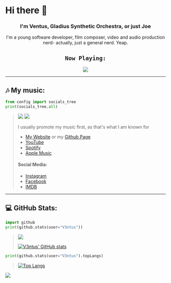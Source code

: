 # Hi there 👋
<h3 align="center">I'm Ventus, Gladius Synthetic Orchestra, or just Joe</h3>
<p style="text-align: center;" align="center">I'm a young software developer, film composer, video and audio production nerd- actually, just a general nerd. Yeap.</p>

<!-- [![Spotify](https://novatorem-v3ntus.vercel.app/api/spotify)](https://open.spotify.com/user/3xcalibur) -->
<code><h2 align="center">Now Playing:</h2></code>
<p align="center">
  <a href="https://open.spotify.com/user/gyz3ziwahk4tx7nneinkwa1u4">
    <img src="https://novatorem-v3ntus.vercel.app/api/spotify">
  </a>
</p>

---
## 🎶 My music:
```py
from config import socials_tree
print(socials_tree.all)
```
><div align="left"><img src="https://img.shields.io/youtube/channel/views/UCd1b9ppiouhWje92RNfM0fA?style=flat-square">  <img src="https://img.shields.io/youtube/channel/subscribers/UCd1b9ppiouhWje92RNfM0fA?style=flat-square"></div>
>
> I usually promote my music first, as that's what I am known for  
> - [My Website](https://gladiusmusic.rf.gd) or my [Github Page](https://v3ntus.github.io)
> - [YouTube](https://www.youtube.com/c/GladiusSyntheticOrchestra)
> - [Spotify](https://open.spotify.com/artist/4NXjwAooTVsCxIoSsmD2ns?si=a9ae6f7b2425402c)
> - [Apple Music](https://music.apple.com/us/artist/gladius-synthetic-orchestra/1493153485)  
> #### Social Media:
> - [Instagram](https://instagram.com/GladiusSyntheticOrchestra)
> - [Facebook](https://facebook.com/GladiusSyntheticOrchestra)
> - [IMDB](https://www.imdb.com/name/nm12169761/)

---
## 💻 GitHub Stats:
```py
import github
print(github.stats(user="V3ntus"))
```
> ![](https://komarev.com/ghpvc/?username=V3ntus&style=flat-square)
>
> [![V3ntus' GitHub stats](https://github-readme-stats.vercel.app/api?username=V3ntus&show_icons=true&theme=dracula)](https://github.com/anuraghazra/github-readme-stats)
```py
print(github.stats(user="V3ntus").topLangs)
```
> [![Top Langs](https://github-readme-stats.vercel.app/api/top-langs/?username=V3ntus&theme=dracula&layout=compact)](https://github.com/anuraghazra/github-readme-stats)

![](https://hit.yhype.me/github/profile?user_id=29584664)
